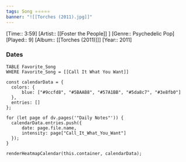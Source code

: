 ```yaml
---
tags: Song ⭐⭐⭐⭐⭐ 
banner: "![[Torches (2011).jpg]]"
---
```

[Time:: 3:59]
[Artist:: [[Foster the People]] ]
[Genre:: Psychedelic Pop]
[Played:: 9]
[Album:: [[Torches (2011)]]]
[Year:: 2011]
### Dates
````dataview
TABLE Favorite_Song
WHERE Favorite_Song = [[Call It What You Want]]
````
  ```dataviewjs
const calendarData = { 
	colors: { 
		blue: ["#9ccfd8", "#5BAAB8", "#57A1BB", "#5da8c7", "#3e8fb0"] 
	}, 
	entries: [] 
}; 

for (let page of dv.pages('"Daily Notes"')) { 
	calendarData.entries.push({ 
		date: page.file.name, 
		intensity: page["Call_It_What_You_Want"]
	}); 
} 

renderHeatmapCalendar(this.container, calendarData);
```
